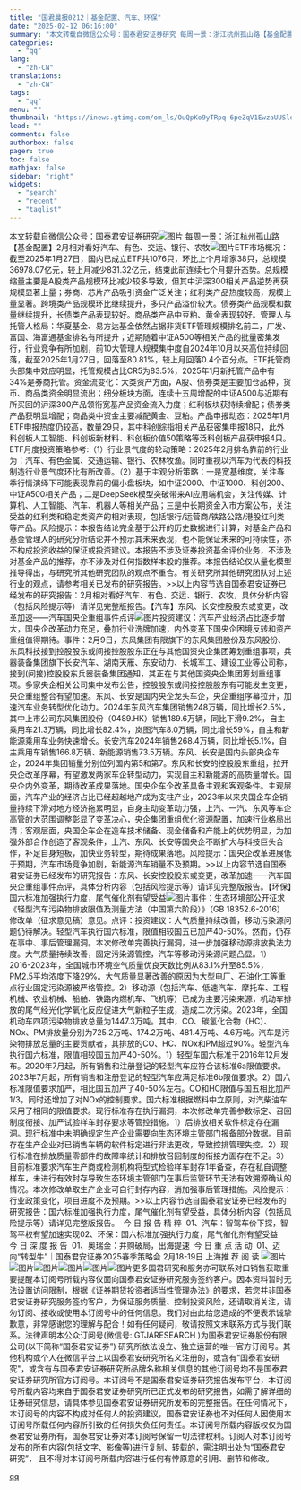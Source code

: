 ```yaml
---
title: "国君晨报0212｜基金配置、汽车、环保"
date: "2025-02-12 06:16:00"
summary: "本文转载自微信公众号：国泰君安证券研究 每周一景：浙江杭州孤山路【基金配置】2月相对看好汽车、有色、..."
categories:
  - "qq"
lang:
  - "zh-CN"
translations:
  - "zh-CN"
tags:
  - "qq"
menu: ""
thumbnail: "https://inews.gtimg.com/om_ls/OuQpKo9yTRpq-6peZqV1EwzaUUSlqUlulO7NDi3CV1uScAA_640360/0"
lead: ""
comments: false
authorbox: false
pager: true
toc: false
mathjax: false
sidebar: "right"
widgets:
  - "search"
  - "recent"
  - "taglist"
---
```


本文转载自微信公众号：国泰君安证券研究![图片](https://inews.gtimg.com/om_bt/Oc0tuYAljJ5ui1guUdT8kBFVZA_dN_PVEC1FzY45XnwtoAA/641) 每周一景：浙江杭州孤山路【基金配置】2月相对看好汽车、有色、交运、银行、农牧![图片](https://inews.gtimg.com/om_bt/OXwwRQ3JMJvzygW2NUkWRvMO_k99pCAI4p9banBWBb66cAA/641)ETF市场概况：截至2025年1月27日，国内已成立ETF共1076只，环比上个月增家38只，总规模36978.07亿元，较上月减少831.32亿元，结束此前连续七个月提升态势。总规模缩量主要是A股类产品规模环比减少较多导致，但其中沪深300相关产品逆势再获规模显著上量；券商、芯片产品吸引资金广泛关注；红利类产品热度较高，规模上量显著。跨境类产品规模环比继续提升，多只产品溢价较大。债券类产品规模和数量继续提升，长债类产品表现较好。商品类产品中豆粕、黄金表现较好。管理人与托管人格局：华夏基金、易方达基金依然占据非货ETF管理规模排名前二，广发、富国、海富通基金排名有所提升；近期随着中证A500等相关产品的批量密集发行，行业竞争有所加剧，前10大管理人规模集中度自2024年10月以来高位持续回落，截至2025年1月27日，回落至80.81%，较上月回落0.4个百分点。ETF托管商头部集中效应明显，托管规模占比CR5为83.5%，2025年1月新托管产品中有34%是券商托管。资金流变化：大类资产方面，A股、债券类是主要加仓品种，货币、商品类资金明显流出；细分板块方面，连续十五周增配的中证A500与近期有所买回的沪深300产品领衔宽基产品资金流入力度；红利板块获持续增配；债券类产品获明显增配；商品类中资金主要减配黄金、豆粕。产品申报动态：2025年1月ETF申报热度仍较高，数量29只，其中科创综指相关产品获密集申报18只，此外科创板人工智能、科创板新材料、科创板价值50策略等泛科创板产品获申报4只。ETF月度投资策略参考:（1）行业景气度的轮动策略：2025年2月排名靠前的行业为：汽车、有色金属、交通运输、银行、农林牧渔。同时重视以汽车为代表的科技制造行业景气度环比有所改善。（2）基于主观分析策略：一是宽基维度，关注春季行情演绎下可能表现靠前的偏小盘板块，如中证2000、中证1000、科创200、中证A500相关产品；二是DeepSeek模型突破带来AI应用端机会，关注传媒、计算机、人工智能、汽车、机器人等相关产品；三是中长期资金入市方案公布，关注受益的红利类和稳定类资产的相对表现，包括银行/运营商/铁路公路/港股红利类等产品。风险提示：本报告结论完全基于公开的历史数据进行计算，对基金产品和基金管理人的研究分析结论并不预示其未来表现，也不能保证未来的可持续性，亦不构成投资收益的保证或投资建议。本报告不涉及证券投资基金评价业务，不涉及对基金产品的推荐，亦不涉及对任何指数样本股的推荐。本报告结论仅从量化模型推导得出，与研究所其他研究团队的观点不重合。有关研究所其他研究团队对上述行业的观点，请参考相关已发布的研究报告。>>以上内容节选自国泰君安证券已经发布的研究报告：2月相对看好汽车、有色、交运、银行、农牧，具体分析内容（包括风险提示等）请详见完整版报告。【汽车】东风、长安控股股东或变更，改革加速——汽车国央企重组事件点评![图片](https://inews.gtimg.com/om_bt/OxTHeZHLVCRpUS5gPgnQYTMf2u1CiCMM4EdGC3evsgxVMAA/641)投资建议：汽车产业经济占比逐步增大，国央企改革动力充足，叠加行业洗牌加速，内外变革下国央企困境反转和资产重组值得期待。事件：2月9日，东风集团有限旗下的东风集团股份及东风股份、东风科技接到控股股东或间接控股股东正在与其他国资央企集团筹划重组事项，兵器装备集团旗下长安汽车、湖南天雁、东安动力、长城军工、建设工业等公司称，接到(间接)控股股东兵器装备集团通知，其正在与其他国资央企集团筹划重组事项。多家央企相关公司集中发布公告，控股股东或间接控股股东有可能发生变更，央企重组整合有望加速。东风、长安是国内央企龙头车企，央企重组序幕拉开，加速汽车业务转型优化动力。2024年东风汽车集团销售248万辆，同比增长2.5%，其中上市公司东风集团股份（0489.HK）销售189.6万辆，同比下滑9.2%，自主乘用车21.3万辆，同比增长82.4%，岚图汽车8.0万辆，同比增长59%，自主和新能源乘用车业务快速增长。长安汽车2024年销售268.4万辆，同比增长5.1%，自主乘用车销售166.8万辆、新能源销售73.5万辆。东风、长安是国内头部央企车企，2024年集团销量分别位列国内第5和第7。东风和长安的控股股东重组，拉开央企改革序幕，有望激发两家车企转型动力，实现自主和新能源的高质量增长。国央企内外变革，期待改革成果落地。国央企车企改革具备主观和客观条件。主观层面，汽车产业的经济占比已经超越地产成为支柱产业，2023年以来央国企车企销量持续下滑对地方经济拖累明显，自身主动变革动力强，上汽、一汽、东风等车企高管的大范围调整彰显了变革决心，央企集团重组优化资源配置，加速行业格局出清；客观层面，央国企车企在造车技术储备、现金储备和产能上的优势明显，为加强外部合作创造了客观条件，上汽、东风、长安等国央企不断扩大与科技巨头合作，补足自身短板，加快业务转型，期待成果落地。风险提示：国央企改革进展低于预期，汽车市场竞争加剧，新能源汽车销量不及预期。>>以上内容节选自国泰君安证券已经发布的研究报告：东风、长安控股股东或变更，改革加速——汽车国央企重组事件点评，具体分析内容（包括风险提示等）请详见完整版报告。【环保】国六标准加强执行力度，尾气催化剂有望受益![图片](https://inews.gtimg.com/om_bt/OV0UPqQl9j-TgJNQ3TietvnvqpOaAaJpmCN47d-9H3vMQAA/641)事件：生态环境部公开征求《轻型汽车污染物排放限值及测量方法（中国第六阶段）》（GB 18352.6-2016）修改单（征求意见稿）意见。点评：投资建议：大气质量持续改善，移动污染源问题仍待解决。轻型汽车执行国六标准，限值相较国五已加严40-50%。然而，仍存在事中、事后管理漏洞。本次修改单完善执行漏洞，进一步加强移动源排放执法力度。大气质量持续改善，固定污染源管控，汽车等移动污染源问题凸显。1）2016-2023年，全国城市环境空气质量优良天数比例从83.1%升至85.5%，PM2.5平均浓度下降29%。大气质量显著改善的原因为大型电厂、石油化工等重点行业固定污染源被严格管控。2）移动源（包括汽车、低速汽车、摩托车、工程机械、农业机械、船舶、铁路内燃机车、飞机等）已成为主要污染来源，机动车排放的尾气经光化学氧化反应促进大气新粒子生成，造成二次污染。2023年，全国机动车四项污染物排放总量为1447.3万吨。其中，CO、碳氢化合物（HC）、NOx、PM排放量分别为725.2万吨、174.2万吨、481.4万吨、4.6万吨。汽车是污染物排放总量的主要贡献者，其排放的CO、HC、NOx和PM超过90%。轻型汽车执行国六标准，限值相较国五加严40-50%。1）轻型车国六标准于2016年12月发布。2020年7月起，所有销售和注册登记的轻型汽车应符合该标准6a限值要求。2023年7月起，所有销售和注册登记的轻型汽车应满足标准6b限值要求。2）国六标准限值要求加严，相比国五加严了40-50%左右。CO和HC限值与国五相比加严1/3，同时还增加了对NOx的控制要求。国六标准根据燃料中立原则，对汽柴油车采用了相同的限值要求。现行标准存在执行漏洞，本次修改单完善参数标定、召回制度衔接、加严试验样车封存要求等管控措施。1）后排放相关软件标定存在漏洞。现行标准中未明确规定生产企业需要向生态环境主管部门报备部分数据。目前存在生产企业对已销售车辆的软件标定进行非法更改，导致控排管理失控。2）现行标准在排放质量零部件的故障率统计和排放召回制度的衔接方面存在不足。3）目前标准要求汽车生产商或检测机构将型式检验样车封存1年备查，存在私自调整样车，未进行有效封存导致生态环境主管部门在事后监管环节无法有效溯源确认的情况。本次修改单取生产企业可自行封存内容，消加强事后管理措施。风险提示：行业政策变化，项目进度不及预期。>>以上内容节选自国泰君安证券已经发布的研究报告：国六标准加强执行力度，尾气催化剂有望受益，具体分析内容（包括风险提示等）请详见完整版报告。  今 日 报 告 精 粹  01、汽车：智驾车价下探，智驾平权有望加速实现02、环保：国六标准加强执行力度，尾气催化剂有望受益  今 日 深 度 报 告  01、奥瑞金：并购破局，出海提速  今 日 重 点 活 动  01、迈向“转型牛”｜国泰君安证券2025春季策略会 2月18-19日 上海推 荐 阅 读 ![图片](https://inews.gtimg.com/om_bt/OMcsCJthhqmLSGmzHDdtNrbpcUGEtLPY_mKkulF8tJIAUAA/641)![图片](https://inews.gtimg.com/om_bt/O20x8ok6YatYQglrBkKx_cN1JQhTutQliQfVQetIJy5GUAA/641)![图片](https://inews.gtimg.com/om_bt/OW4bveDlHTnZ6oG5nj_UW4DDvPHe6LJ93fjHT2CYJx-NcAA/641)![图片](https://inews.gtimg.com/om_bt/OXIP2xIehSaT4GMsq3DZzRGdCYFT5neUqF57BPLZRw3B4AA/641)![图片](https://inews.gtimg.com/om_bt/ORn1AQwnMET1B9ofFsRynLjB7b8Frk77BxWFvo9ygF3q8AA/641)![图片](https://inews.gtimg.com/om_bt/O1IDfbZVGFHkx-J6Nd37PWcaKmR8Fj1AF3UYfpYhMkAagAA/641)更多国君研究和服务亦可联系对口销售获取重要提醒本订阅号所载内容仅面向国泰君安证券研究服务签约客户。因本资料暂时无法设置访问限制，根据《证券期货投资者适当性管理办法》的要求，若您并非国泰君安证券研究服务签约客户，为保证服务质量、控制投资风险，还请取消关注，请勿订阅、接收或使用本订阅号中的任何信息。我们对由此给您造成的不便表示诚挚歉意，非常感谢您的理解与配合！如有任何疑问，敬请按照文末联系方式与我们联系。法律声明本公众订阅号(微信号: GTJARESEARCH )为国泰君安证券股份有限公司(以下简称“国泰君安证券”) 研究所依法设立、独立运营的唯一官方订阅号。其他机构或个人在微信平台上以国泰君安研究所名义注册的，或含有“国泰君安研究"，或含有与国泰君安证券研究所品牌名称相关信息的其他订阅号均不是国泰君安证券研究所官方订阅号。本订阅号不是国泰君安证券研究报告发布平台，本订阅号所载内容均来自于国泰君安证券研究所已正式发布的研究报告，如需了解详细的证券研究信息，请具体参见国泰君安证券研究所发布的完整报告。在任何情况下，本订阅号的内容不构成对任何人的投资建议，国泰君安证券也不对任何人因使用本订阅号所载任何内容所引致的任何损失负任何责任。本订阅号所载内容版权仅为国泰君安证券所有，国泰君安证券对本订阅号保留一切法律权利。订阅人对本订阅号发布的所有内容(包括文字、影像等)进行复制、转载的，需注明出处为“国泰君安研究”， 且不得对本订阅号所载内容进行任何有悖原意的引用、删节和修改。

[qq](https://new.qq.com/rain/a/20250212A0158S00)
